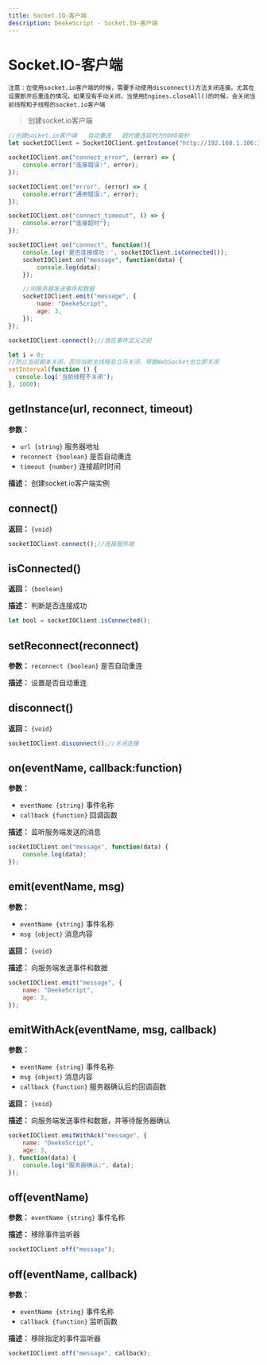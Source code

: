 ```yaml
---
title: Socket.IO-客户端
description: DeekeScript - Socket.IO-客户端
---
```


# Socket.IO-客户端

`注意：在使用socket.io客户端的时候，需要手动使用disconnect()方法关闭连接。尤其在设置断开后重连的情况。如果没有手动关闭，当使用Engines.closeAll()的时候，会关闭当前线程和子线程的socket.io客户端`

> 创建socket.io客户端

```javascript
//创建socket.io客户端   自动重连   超时重连延时为5000毫秒
let socketIOClient = SocketIOClient.getInstance("http://192.168.1.106:3000", true, 5000);

socketIOClient.on("connect_error", (error) => {
    console.error("连接错误:", error);
});

socketIOClient.on("error", (error) => {
    console.error("通用错误:", error);
});

socketIOClient.on("connect_timeout", () => {
    console.error("连接超时");
});

socketIOClient.on("connect", function(){
    console.log('是否连接成功：', socketIOClient.isConnected());
    socketIOClient.on("message", function(data) {
        console.log(data);
    });

    //向服务器发送事件和数据
    socketIOClient.emit("message", {
        name: "DeekeScript",
        age: 3,
    });
});

socketIOClient.connect();//放在事件定义之前

let i = 0;
//防止当前脚本关闭，否则当前主线程会立马关闭，导致WebSocket也立即关闭
setInterval(function () {
  console.log('当前线程不关闭');
}, 1000);
```

## getInstance(url, reconnect, timeout)

**参数：**
- `url {string}` 服务器地址
- `reconnect {boolean}` 是否自动重连
- `timeout {number}` 连接超时时间

**描述：** 创建socket.io客户端实例

## connect()

**返回：** `{void}`

```javascript
socketIOClient.connect();//连接服务端
```

## isConnected()

**返回：** `{boolean}`

**描述：** 判断是否连接成功

```javascript
let bool = socketIOClient.isConnected();
```

## setReconnect(reconnect)

**参数：** `reconnect {boolean}` 是否自动重连

**描述：** 设置是否自动重连

## disconnect()

**返回：** `{void}`

```javascript
socketIOClient.disconnect();//关闭连接
```

## on(eventName, callback:function)

**参数：**
- `eventName {string}` 事件名称
- `callback {function}` 回调函数

**描述：** 监听服务端发送的消息

```javascript
socketIOClient.on("message", function(data) {
    console.log(data);
});
```

## emit(eventName, msg)

**参数：**
- `eventName {string}` 事件名称
- `msg {object}` 消息内容

**返回：** `{void}`

**描述：** 向服务端发送事件和数据

```javascript
socketIOClient.emit("message", {
    name: "DeekeScript",
    age: 3,
});
```

## emitWithAck(eventName, msg, callback)

**参数：**
- `eventName {string}` 事件名称
- `msg {object}` 消息内容
- `callback {function}` 服务器确认后的回调函数

**返回：** `{void}`

**描述：** 向服务端发送事件和数据，并等待服务器确认

```javascript
socketIOClient.emitWithAck("message", {
    name: "DeekeScript",
    age: 3,
}, function(data) {
    console.log("服务器确认:", data);
});
```

## off(eventName)

**参数：** `eventName {string}` 事件名称

**描述：** 移除事件监听器

```javascript
socketIOClient.off("message");
```

## off(eventName, callback)

**参数：**
- `eventName {string}` 事件名称
- `callback {function}` 监听函数

**描述：** 移除指定的事件监听器

```javascript
socketIOClient.off("message", callback);
```
